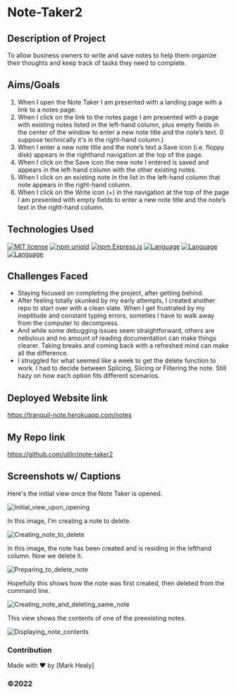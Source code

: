 # Note-Taker2

## Description of Project
To allow business owners to write and save notes to help them organize their thoughts and keep track of tasks they need to complete.

## Aims/Goals
1. When I open the Note Taker I am presented with a landing page with a link to a notes page.
2. When I click on the link to the notes page I am presented with a page with existing notes listed in the left-hand column, plus empty fields in the center of the window to enter a new note title and the note’s text. (I suppose technically it's in the right-hand column.)
3. When I enter a new note title and the note’s text a Save icon (i.e. floppy disk) appears in the righthand  navigation at the top of the page.
4. When I click on the Save icon the new note I entered is saved and appears in the left-hand column with the other existing notes.
5. When I click on an existing note in the list in the left-hand column that note appears in the right-hand column.
6. When I click on the Write icon (+) in the navigation at the top of the page I am presented with empty fields to enter a new note title and the note’s text in the right-hand column.


## Technologies Used

[![MIT license](https://img.shields.io/badge/License-MIT-blue.svg)](https://lbesson.mit-license.org/)
[![npm uniqid](https://img.shields.io/badge/npm-Uniqid-lightpurple.svg)](https://www.npmjs.com/package/uniqid)
[![npm Express.js](https://img.shields.io/badge/npm-Express.js-lightgrey.svg)](https://expressjs.com/)
[![Language](https://img.shields.io/badge/JavaScript-yellow.svg)](https://developer.oracle.com/javascript/)
[![Language](https://img.shields.io/badge/HTML-orange.svg)](https://html.spec.whatwg.org/multipage/)
[![Language](https://img.shields.io/badge/CSS-lightblue.svg)](https://www.w3.org/TR/CSS/#css)



## Challenges Faced

+ Staying focused on completing the project, after getting behind. 
+ After feeling totally skunked by my early attempts, I created another repo to start over with a clean slate. When I get frustrated by my ineptitude and constant typing errors, someties I have to walk away from the computer to decompress. 
+ And while some debugging issues seem straightforward, others are nebulous and no amount of reading documentation can make things clearer. Taking breaks and coming back with a refreshed mind can make all the difference.
+ I struggled for what seemed like a week to get the delete function to work. I had to decide between Splicing, Slicing or Filtering the note. Still hazy on how each option fits different scenarios.

## Deployed Website link

https://tranquil-note.herokuapp.com/notes

## My Repo link

https://github.com/utilrr/note-taker2

## Screenshots w/ Captions

Here's the initial view once the Note Taker is opened.

![Initial_view_upon_opening](https://user-images.githubusercontent.com/25494815/162864781-2435dd68-79ef-48f2-a775-d65780aea887.png)

In this image, I'm creating a note to delete.

![Creating_note_to_delete](https://user-images.githubusercontent.com/25494815/162864823-b5d7d3ad-4a39-4238-aba4-65ddc9055be3.png)

In this image, the note has been created and is residing in the lefthand column. Now we delete it.

![Preparing_to_delete_note](https://user-images.githubusercontent.com/25494815/162864844-e456aceb-2700-4296-ba5f-efd82f0a97db.png)

Hopefully this shows how the note was first created, then deleted from the command line.

![Creating_note_and_deleting_same_note](https://user-images.githubusercontent.com/25494815/162864855-4959913f-9897-42d8-918e-bf2abedcfbe4.png)

This view shows the contents of one of the preexisting notes.

![Displaying_note_contents](https://user-images.githubusercontent.com/25494815/162864878-a4136e2a-09f2-4fd0-95a3-f41ff4eede82.png)


### Contribution
Made with ❤️ by [Mark Healy]
### ©️2022 
